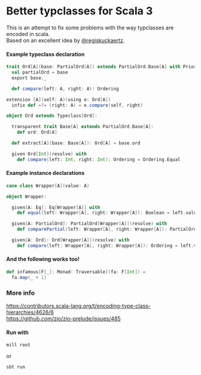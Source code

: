 # Better typclasses for Scala 3

This is an attempt to fix some problems with the way typclasses are encoded in scala.  
Based on an excellent idea by [@regiskuckaertz](https://github.com/regiskuckaertz).

#### Example typeclass declaration

```scala
trait Ord[A](base: PartialOrd[A]) extends PartialOrd.Base[A] with Priority1:
  val partialOrd = base
  export base._

  def compare(left: A, right: A): Ordering

extension [A](self: A)(using e: Ord[A])
  infix def =?= (right: A) = e.compare(self, right)

object Ord extends Typeclass[Ord]:

  transparent trait Base[A] extends PartialOrd.Base[A]:
    def ord: Ord[A]

  def extract[A](base: Base[A]): Ord[A] = base.ord

  given Ord[Int](resolve) with
    def compare(left: Int, right: Int): Ordering = Ordering.Equal
```



#### Example instance declarations

```scala
case class Wrapper[A](value: A)

object Wrapper:

  given[A: Eq]: Eq[Wrapper[A]] with
    def equal(left: Wrapper[A], right: Wrapper[A]): Boolean = left.value === right.value

  given[A: PartialOrd]: PartialOrd[Wrapper[A]](resolve) with
    def comparePartial(left: Wrapper[A], right: Wrapper[A]): PartialOrdering = left.value =??= right.value

  given[A: Ord]: Ord[Wrapper[A]](resolve) with
    def compare(left: Wrapper[A], right: Wrapper[A]): Ordering = left.value =?= right.value

```

#### And the following works too!

```scala
def infamous[F[_]: Monad: Traversable](fa: F[Int]) =
  fa.map(_ + 1)
```

### More info

https://contributors.scala-lang.org/t/encoding-type-class-hierarchies/4626/6   
https://github.com/zio/zio-prelude/issues/485


#### Run with

```
mill root
```

or 

```scala
sbt run
```